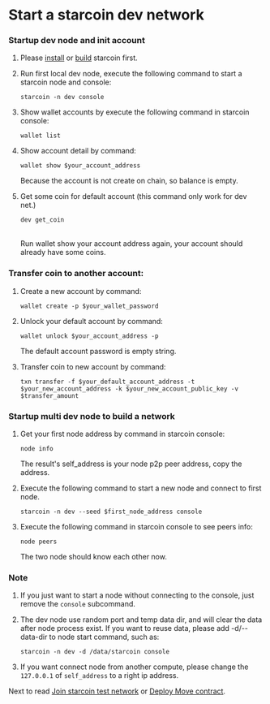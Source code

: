 # Start a starcoin dev network

### Startup dev node and init account

1. Please [install](./install.md) or [build](./buid.md) starcoin first.

2. Run first local dev node, execute the following command to start a starcoin node and console:

   ```shell
   starcoin -n dev console
   ``` 
3. Show wallet accounts by execute the following command in starcoin console:
   
   ```shell
   wallet list 
   ```
4. Show account detail by command:

    ```shell
   wallet show $your_account_address
   ```
   
   Because the account is not create on chain, so balance is empty.

5. Get some coin for default account (this command only work for dev net.)
  
   ```shell
   dev get_coin
   ```
   ​	
   Run wallet show your account address again, your account should already have some coins.

### Transfer coin to another account: 

1. Create a new account by command:

    ```shell
    wallet create -p $your_wallet_password
    ```
2. Unlock your default account by command:

    ```shell
    wallet unlock $your_account_address -p
    ```
    The default account password is empty string. 
3. Transfer coin to new account by command:
    ```shell
    txn transfer -f $your_default_account_address -t $your_new_account_address -k $your_new_account_public_key -v $transfer_amount
    ```
### Startup multi dev node to build a network

1. Get your first node address by command in starcoin console:

    ```shell
    node info
   ```

   The result's self_address is your node p2p peer address, copy the address.

2. Execute the following command to start a new node and connect to first node.

    ```shell
    starcoin -n dev --seed $first_node_address console
    ```
3. Execute the following command in starcoin console to see peers info:

    ```shell
    node peers
    ```
   
   The two node should know each other now.

### Note

1. If you just want to start a node without connecting to the console, just remove the `console` subcommand.

2. The dev node use random port and temp data dir, and will clear the data after node process exist. If you want to reuse data, please add -d/--data-dir to node start command, such as:
    ```shell
   ​starcoin -n dev -d /data/starcoin console
    ```
3. If you want connect node from another compute, please change the `127.0.0.1` of `self_address` to a right ip address.

Next to read [Join starcoin test network](./test_network.md) or [Deploy Move contract](./deploy_move_contract.md).